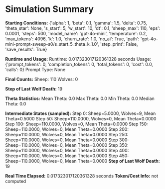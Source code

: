 # Simulation Summary

**Starting Conditions:**
{'alpha': 1, 'beta': 0.1, 'gamma': 1.5, 'delta': 0.75, 'theta_star': None, 's_start': 5, 'w_start': 10, 'dt': 0.1, 'sheep_max': 110, 'eps': 0.0001, 'steps': 500, 'model_name': 'gpt-4o-mini', 'temperature': 0.2, 'max_tokens': 4096, 'k': 1.0, 'churn_rate': 1.0, 'no_ai': True, 'path': 'gpt-4o-mini-prompt-sweep-s0/s_start_5_theta_k_1.0', 'step_print': False, 'save_results': True}

**Runtime and Usage:**
Runtime: 0.017323017120361328 seconds
Usage: {'prompt_tokens': 0, 'completion_tokens': 0, 'total_tokens': 0, 'cost': 0.0, 'calls': 0}
Prompt Type: None

**Final Counts:**
Sheep: 110
Wolves: 0

**Step of Last Wolf Death:**
19

**Theta Statistics:**
Mean Theta: 0.0
Max Theta: 0.0
Min Theta: 0.0
Median Theta: 0.0

**Intermediate States (sampled):**
Step 0: Sheep=5.0000, Wolves=9, Mean Theta=0.5000
Step 50: Sheep=110.0000, Wolves=0, Mean Theta=0.0000
Step 100: Sheep=110.0000, Wolves=0, Mean Theta=0.0000
Step 150: Sheep=110.0000, Wolves=0, Mean Theta=0.0000
Step 200: Sheep=110.0000, Wolves=0, Mean Theta=0.0000
Step 250: Sheep=110.0000, Wolves=0, Mean Theta=0.0000
Step 300: Sheep=110.0000, Wolves=0, Mean Theta=0.0000
Step 350: Sheep=110.0000, Wolves=0, Mean Theta=0.0000
Step 400: Sheep=110.0000, Wolves=0, Mean Theta=0.0000
Step 450: Sheep=110.0000, Wolves=0, Mean Theta=0.0000
**Step of Last Wolf Death:** 19

**Real Time Elapsed:** 0.017323017120361328 seconds
**Token/Cost Info:** not computed